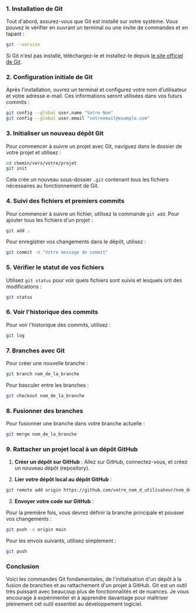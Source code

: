 ### 1. Installation de Git

Tout d'abord, assurez-vous que Git est installé sur votre système. Vous pouvez le vérifier en ouvrant un terminal ou une invite de commandes et en tapant :

```bash
git --version
```

Si Git n'est pas installé, téléchargez-le et installez-le depuis [le site officiel de Git](https://git-scm.com/).

### 2. Configuration initiale de Git

Après l'installation, ouvrez un terminal et configurez votre nom d'utilisateur et votre adresse e-mail. Ces informations seront utilisées dans vos futurs commits :

```bash
git config --global user.name "Votre Nom"
git config --global user.email "votreemail@example.com"
```

### 3. Initialiser un nouveau dépôt Git

Pour commencer à suivre un projet avec Git, naviguez dans le dossier de votre projet et utilisez :

```bash
cd chemin/vers/votre/projet
git init
```

Cela crée un nouveau sous-dossier `.git` contenant tous les fichiers nécessaires au fonctionnement de Git.

### 4. Suivi des fichiers et premiers commits

Pour commencer à suivre un fichier, utilisez la commande `git add`. Pour ajouter tous les fichiers d'un projet :

```bash
git add .
```

Pour enregistrer vos changements dans le dépôt, utilisez :

```bash
git commit -m "Votre message de commit"
```

### 5. Vérifier le statut de vos fichiers

Utilisez `git status` pour voir quels fichiers sont suivis et lesquels ont des modifications :

```bash
git status
```

### 6. Voir l'historique des commits

Pour voir l'historique des commits, utilisez :

```bash
git log
```

### 7. Branches avec Git

Pour créer une nouvelle branche :

```bash
git branch nom_de_la_branche
```

Pour basculer entre les branches :

```bash
git checkout nom_de_la_branche
```

### 8. Fusionner des branches

Pour fusionner une branche dans votre branche actuelle :

```bash
git merge nom_de_la_branche
```

### 9. Rattacher un projet local à un dépôt GitHub

1. **Créer un dépôt sur GitHub** : Allez sur GitHub, connectez-vous, et créez un nouveau dépôt (repository).

2. **Lier votre dépôt local au dépôt GitHub** :

```bash
git remote add origin https://github.com/votre_nom_d_utilisateur/nom_du_dépôt.git
```

3. **Envoyer votre code sur GitHub** :

Pour la première fois, vous devrez définir la branche principale et pousser vos changements :

```bash
git push -u origin main
```

Pour les envois suivants, utilisez simplement :

```bash
git push
```

### Conclusion

Voici les commandes Git fondamentales, de l'initialisation d'un dépôt à la fusion de branches et au rattachement d'un projet à GitHub. Git est un outil très puissant avec beaucoup plus de fonctionnalités et de nuances. Je vous encourage à expérimenter et à apprendre davantage pour maîtriser pleinement cet outil essentiel au développement logiciel.